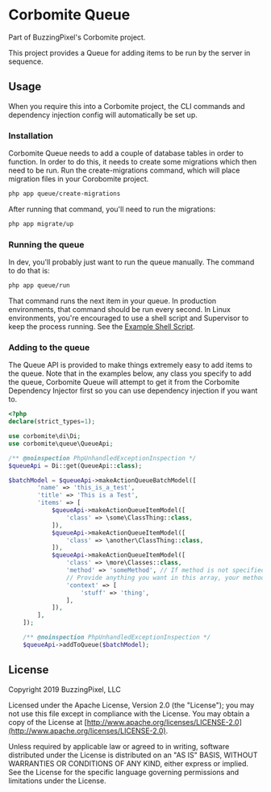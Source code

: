 # Corbomite Queue

Part of BuzzingPixel's Corbomite project.

This project provides a Queue for adding items to be run by the server in sequence.

## Usage

When you require this into a Corbomite project, the CLI commands and dependency injection config will automatically be set up.

### Installation

Corbomite Queue needs to add a couple of database tables in order to function. In order to do this, it needs to create some migrations which then need to be run. Run the create-migrations command, which will place migration files in your Corobomite project.

```bash
php app queue/create-migrations
```

After running that command, you'll need to run the migrations:

```bash
php app migrate/up
```

### Running the queue

In dev, you'll probably just want to run the queue manually. The command to do that is:

```bash
php app queue/run
```

That command runs the next item in your queue. In production environments, that command should be run every second. In Linux environments, you're encouraged to use a shell script and Supervisor to keep the process running. See the [Example Shell Script](queueRunnerExampleScript.sh`).

### Adding to the queue

The Queue API is provided to make things extremely easy to add items to the queue. Note that in the examples below, any class you specify to add the queue, Corbomite Queue will attempt to get it from the Corbomite Dependency Injector first so you can use dependency injection if you want to.

```php
<?php
declare(strict_types=1);

use corbomite\di\Di;
use corbomite\queue\QueueApi;

/** @noinspection PhpUnhandledExceptionInspection */
$queueApi = Di::get(QueueApi::class);

$batchModel = $queueApi->makeActionQueueBatchModel([
        'name' => 'this_is_a_test',
        'title' => 'This is a Test',
        'items' => [
            $queueApi->makeActionQueueItemModel([
                'class' => \some\ClassThing::class,
            ]),
            $queueApi->makeActionQueueItemModel([
                'class' => \another\ClassThing::class,
            ]),
            $queueApi->makeActionQueueItemModel([
                'class' => \more\Classes::class,
                'method' => 'someMethod', // If method is not specified, --invoke is assumed
                // Provide anything you want in this array, your method will receive it as an argument
                'context' => [
                    'stuff' => 'thing',
                ],
            ]),
        ],
    ]);

    /** @noinspection PhpUnhandledExceptionInspection */
    $queueApi->addToQueue($batchModel);
```

## License

Copyright 2019 BuzzingPixel, LLC

Licensed under the Apache License, Version 2.0 (the "License");
you may not use this file except in compliance with the License.
You may obtain a copy of the License at [http://www.apache.org/licenses/LICENSE-2.0](http://www.apache.org/licenses/LICENSE-2.0).

Unless required by applicable law or agreed to in writing, software
distributed under the License is distributed on an "AS IS" BASIS,
WITHOUT WARRANTIES OR CONDITIONS OF ANY KIND, either express or implied.
See the License for the specific language governing permissions and
limitations under the License.
